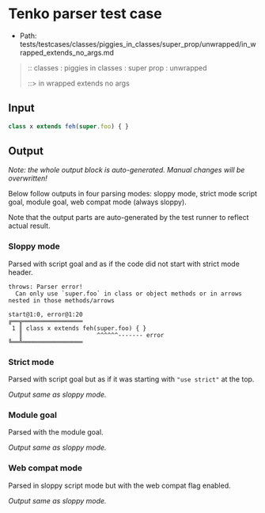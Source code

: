 # Tenko parser test case

- Path: tests/testcases/classes/piggies_in_classes/super_prop/unwrapped/in_wrapped_extends_no_args.md

> :: classes : piggies in classes : super prop : unwrapped
>
> ::> in wrapped extends no args

## Input

`````js
class x extends feh(super.foo) { }
`````

## Output

_Note: the whole output block is auto-generated. Manual changes will be overwritten!_

Below follow outputs in four parsing modes: sloppy mode, strict mode script goal, module goal, web compat mode (always sloppy).

Note that the output parts are auto-generated by the test runner to reflect actual result.

### Sloppy mode

Parsed with script goal and as if the code did not start with strict mode header.

`````
throws: Parser error!
  Can only use `super.foo` in class or object methods or in arrows nested in those methods/arrows

start@1:0, error@1:20
╔══╦═════════════════
 1 ║ class x extends feh(super.foo) { }
   ║                     ^^^^^^------- error
╚══╩═════════════════

`````

### Strict mode

Parsed with script goal but as if it was starting with `"use strict"` at the top.

_Output same as sloppy mode._

### Module goal

Parsed with the module goal.

_Output same as sloppy mode._

### Web compat mode

Parsed in sloppy script mode but with the web compat flag enabled.

_Output same as sloppy mode._
